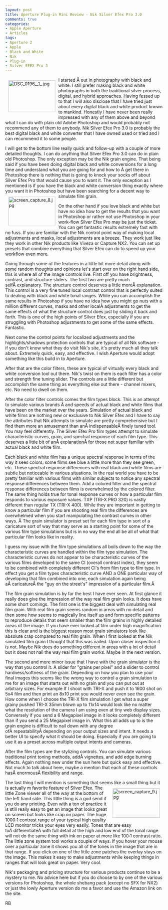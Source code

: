 ```yaml
---
layout: post
title: Aperture Plug-in Mini Review - Nik Silver Efex Pro 3.0
comments: true
categories:
- Apple Aperture
- Articles
tags:
- Aperture 2
- Apple
- Black and White
- Nik
- Plug-in
- Silver EFEX Pro 3
---
```

<a rel="lightbox" href="/wp-content/uploads/2009/06/DSC_0196__1_.jpg"><img title="DSC_0196__1_.jpg" src="/wp-content/uploads/2009/06/.thumbs/.DSC_0196__1_.jpg" border="0" alt="DSC_0196__1_.jpg" hspace="10" vspace="10" width="150" height="101" align="left" /></a>I started Â out in photography with black and white. I still prefer making black and white photographs in both the traditional silver process, digital, and hybrid approaches. Having fessed up to that I will also disclose that I have tried just about every digital black and white product known to mankind. Honestly I have never been really impressed with any of them above and beyond what I can do with plain old Adobe Photoshop and would probably not recommend any of them to anybody. Nik Silver Efex Pro 3.0 is probably the best digital black and white converter that I have owned used or tried and I can recommend it to some people.

I will get to the bottom line really quick and follow-up with a couple of more detailed thoughts. I can do anything that Silver Efex Pro 3.0 can do in plain old Photoshop. The only exception may be the Nik grain engine. That being said if you have been doing digital black and white conversions for a long time and understand what you are going for and how to Â get there in Photoshop there is nothing that is going to knock your socks off about Silver Efex Pro that would cause you to want it. The only exception as I mentioned is if you have the black and white conversion thing exactly where you want it in Photoshop but have been searching for a decent way to simulate film grain.<a rel="lightbox" href="/wp-content/uploads/2009/06/screen_capture_8.jpg"><img title="screen_capture_8.jpg" src="/wp-content/uploads/2009/06/.thumbs/.screen_capture_8.jpg" border="0" alt="screen_capture_8.jpg" hspace="10" vspace="10" width="150" height="94" align="left" /></a>

On the other hand if you love black and white but have no idea how to get the results that you want in Photoshop or rather not use Photoshop in your work-flow Silver Efex Pro may be just the ticket. You can get fantastic results extremely fast with no fuss. If you are familiar with the Nik control point way of making local adjustments and masks, local adjustments are a breeze. They work just like they work in other Nik products like Viveza or Capture NX2. You can set up presets that combine everything that Silver Efex can do to speed up your workflow even more.

Going through some of the features in a little bit more detail along with some random thoughts and opinions let's start over on the right hand side, this is where all of the image controls live. First off you have brightness, contrast, and structure sliders. The first two are pretty much selfÂ explanatory. The structure control deserves a little moreÂ explanation. This control is a very fine tuned local contrast control that is perfectly suited to dealing with black and white tonal ranges. While you can accomplish the same results in Photoshop if you have no idea how you might go nuts with a million different curves, masks and other localÂ adjustments to get the same effects of what the structure control does just by sliding it back and forth. This is one of the high points of Silver Efex, especially if you are struggling with Photoshop adjustments to get some of the same effects. Fantastic.

Next come the control points for localized adjustments and the highlights/shadows protection controls that are typical of all Nik software - if you don't know what they do visit Nik's site, it's pretty much all they talk about. Extremely quick, easy, and effective. I wish Aperture would adopt something like this build in to Aperture.

After that are the color filters, these are typical of virtually every black and white conversion tool out there. Nik's twist on them is each filter has a color and strength fine tuning slider. The controls are a little different but accomplish the same thing as everything else out there - channel mixers, etc. No need to dwell on them.

After the color filter controls comes the film types block. This is an attempt to simulate various brands Â and speeds of actual black and white films that have been on the market over the years. Simulation of actual black and white films are nothing new or exclusive to Nik Silver Efex and I have to say the attributes that Nik attempts to simulate are pretty comprehensive but I find them more an amusement than anÂ indispensableÂ finely tuned tool. You may feel differently. The Silver Efex Pro film types attempt to simulate characteristic curves, grain, and spectral response of each film type. This deserves a little bit of anÂ explanationÂ for those not super familiar with actual black and white film.

Each black and white film has a unique spectral response in terms of the way it sees colors. some films see blue a little more than they see green, etc. These spectral response differences with real black and white films are subtle but noticeable in various situations. In the real world you have to be pretty familiar with various films with similar subjects to notice any spectral response differences between them. Add a colored filter and the spectral response differences between films is overwhelmed by the colored filter. The same thing holds true for tonal response curves or how a particular film responds to various exposure values. TXP (TRI-X PRO 320) is vastly different than regular TX (TRI-X 400). While they are important in getting to know a particular film if you are shooting real film the differences are overwhelmed when you start manipulating the contrast curves in other ways. Â The grain simulator is preset set for each film type in sort of a caricature sort of way that may serve as a starting point for some of the various film type simulations but is in no way the end all be all of what that particular film looks like in reality.

I guess my issue with the film type simulations all boils down to the way the characteristic curves are handled within the film type simulation. The characteristic curves do not appear to be characteristic curves of the various films developed to the same CI (overall contrast index), they seem to be combined with completely different CI's from film type to film type. In effect you get a film types characteristic curve AND a ONE particular way of developing that film combined into one, each simulation again being aÂ caricatureÂ the "guy on the street's" impression of a particular film.Â 

The film grain simulation is by far the best I have ever seen. At first glance it really does give the impression of the way real film grain looks. It does have some short comings. The first one is the biggest deal with simulating real film grain. With real film grain seems random in areas with no detail and then some how seems to magically line itself up and form specific patterns to reproduce details that seem smaller than the film grains in highly detailed areas of the image. If you have ever looked at film under high magnification this is clear and is the biggest reason most grain simulators look like absolute crap compared to real film grain. When I first looked at the Nik simulated film grain I thought that this was nailed. Upon closer inspection it is not. Maybe Nik does do something different in areas with a lot of detail but it does not nail the way real film grain works. Maybe in the next version.

The second and more minor issue that I have with the grain simulator is the way that you control it. A slider for "grains per pixel" and a slider to control hardness/softness of the grain. Depending on how you plan to use your final images this seems like the wrong way to control a grain simulation to me for an image that starts out with no grain and you can put out at arbitrary sizes. For example If I shoot with TRI-X and push it to 1600 shot on 5x4 film and then print an 8x10 print you would never even see the grain. How come when I choose the TRI-X film simulation I get what a super grainy pushed TRI-X 35mm blown up to 11x14 would look like no matter what the resolution of the camera I am using even at tiny web display sizes. Conversely if you send a 6 Megapixel image in it looks completely different than if you send a 25 Megapixel image in. What this all adds up to is the grain engine is difficult to nail down with any degree ofÂ repeatabilityÂ depending on your output sizes and intent. It needs a better UI to specify what it should be doing. Especially if you are going to use it as a preset across multiple output intents and cameras.

After the film types are the stylizing controls. You can simulate various traditional print toning methods, addÂ vignettes, and add edge burning effects. Again nothing new under the sun here but quick easy and effective. Not much to talk about here, maybe a mention that each of these controls hasÂ enormousÂ flexibility and range.

The last thing I will mention is something that seems like a small thing but it is actually m <a rel="lightbox" href="/wp-content/uploads/2009/06/screen_capture_9.jpg"><img title="screen_capture_9.jpg" src="/wp-content/uploads/2009/06/.thumbs/.screen_capture_9.jpg" border="0" alt="screen_capture_9.jpg" hspace="10" vspace="10" width="150" height="94" align="right" /></a>favorite feature of Silver Efex. The little Zone viewer all of the way at the bottom of the left hand side. This little thing is a god send if you do any printing. Even with a ton of practice it is still really easy to get an image that looks great on screen but looks like crap on paper. The huge 1000:1 contrast range of your typical high quality LCD monitor tricks your eyes very easily. Tones that are easy toÂ differentiateÂ with full detail at the high and low end of the tonal range will not do the same thing with ink on paper at more like 100:1 contrast ratio. The little zone system tool works a couple of ways. If you hover your mouse over a particular zone it shows you all of the tones in the image that are in that range. If you click on one of the little zone patches the overlay stays on the image. This makes it easy to make adjustments while keeping things in ranges that will look great on paper. Very cool.

Nik's packaging and pricing structure for various products continue to be a mystery to me. No advice here but if you do choose to by one of the various versions for Photoshop, the whole shebang pack (except no SFX for NX2) or just the lowly Aperture version do me a favor and use the Amazon link on the site.

RB